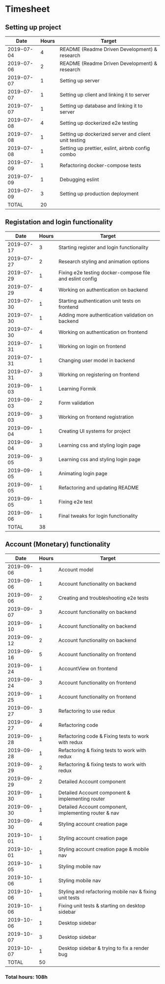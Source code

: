 # Timesheet

## Setting up project

| Date       | Hours | Target                                               |
| ---------- | ----- | ---------------------------------------------------- |
| 2019-07-04 | 4     | README (Readme Driven Development) & research        |
| 2019-07-06 | 2     | README (Readme Driven Development) & research        |
| 2019-07-07 | 1     | Setting up server                                    |
| 2019-07-07 | 1     | Setting up client and linking it to server           |
| 2019-07-07 | 1     | Setting up database and linking it to server         |
| 2019-07-08 | 4     | Setting up dockerized e2e testing                    |
| 2019-07-08 | 1     | Setting up dockerized server and client unit testing |
| 2019-07-08 | 1     | Setting up prettier, eslint, airbnb config combo     |
| 2019-07-09 | 1     | Refactoring docker-compose tests                     |
| 2019-07-09 | 1     | Debugging eslint                                     |
| 2019-07-09 | 3     | Setting up production deployment                     |
| TOTAL      | 20    |                                                      |

## Registation and login functionality

| Date       | Hours | Target                                                   |
| ---------- | ----- | -------------------------------------------------------- |
| 2019-07-17 | 3     | Starting register and login functionality                |
| 2019-07-27 | 2     | Research styling and animation options                   |
| 2019-07-29 | 1     | Fixing e2e testing docker-compose file and eslint config |
| 2019-07-29 | 4     | Working on authentication on backend                     |
| 2019-07-30 | 1     | Starting authentication unit tests on frontend           |
| 2019-07-30 | 1     | Adding more authentication validation on backend         |
| 2019-07-30 | 4     | Working on authentication on frontend                    |
| 2019-07-31 | 1     | Working on login on frontend                             |
| 2019-07-31 | 1     | Changing user model in backend                           |
| 2019-07-31 | 3     | Working on registering on frontend                       |
| 2019-09-03 | 1     | Learning Formik                                          |
| 2019-09-03 | 2     | Form validation                                          |
| 2019-09-03 | 3     | Working on frontend registration                         |
| 2019-09-04 | 1     | Creating UI systems for project                          |
| 2019-09-04 | 3     | Learning css and styling login page                      |
| 2019-09-05 | 3     | Learning css and styling login page                      |
| 2019-09-05 | 1     | Animating login page                                     |
| 2019-09-05 | 1     | Refactoring and updating README                          |
| 2019-09-05 | 1     | Fixing e2e test                                          |
| 2019-09-06 | 1     | Final tweaks for login functionality                     |
| TOTAL      | 38    |                                                          |

## Account (Monetary) functionality

| **Date**   | Hours | Target                                                 |
| ---------- | ----- | ------------------------------------------------------ |
| 2019-09-06 | 1     | Account model                                          |
| 2019-09-06 | 1     | Account functionality on backend                       |
| 2019-09-06 | 2     | Creating and troubleshooting e2e tests                 |
| 2019-09-07 | 3     | Account functionality on backend                       |
| 2019-09-10 | 1     | Account functionality on backend                       |
| 2019-09-12 | 2     | Account functionality on backend                       |
| 2019-09-16 | 5     | Account functionality on frontend                      |
| 2019-09-24 | 1     | AccountView on frontend                                |
| 2019-09-24 | 3     | Account functionality on frontend                      |
| 2019-09-25 | 1     | Account functionality on frontend                      |
| 2019-09-27 | 3     | Refactoring to use redux                               |
| 2019-09-27 | 4     | Refactoring code                                       |
| 2019-09-28 | 1     | Refactoring code & Fixing tests to work with redux     |
| 2019-09-28 | 1     | Refactoring & fixing tests to work with redux          |
| 2019-09-29 | 2     | Refactoring & fixing tests to work with redux          |
| 2019-09-29 | 2     | Detailed Account component                             |
| 2019-09-30 | 1     | Detailed Account component & implementing router       |
| 2019-09-30 | 1     | Detailed Account component, implementing router & nav  |
| 2019-09-30 | 4     | Styling account creation page                          |
| 2019-10-01 | 1     | Styling account creation page                          |
| 2019-10-01 | 1     | Styling account creation page & mobile nav             |
| 2019-10-05 | 1     | Styling mobile nav                                     |
| 2019-10-06 | 1     | Styling mobile nav                                     |
| 2019-10-06 | 1     | Styling and refactoring mobile nav & fixing unit tests |
| 2019-10-06 | 1     | Fixing unit tests & starting on desktop sidebar        |
| 2019-10-06 | 1     | Desktop sidebar                                        |
| 2019-10-07 | 3     | Desktop sidebar                                        |
| 2019-10-07 | 1     | Desktop sidebar & trying to fix a render bug           |
| TOTAL      | 50    |                                                        |



### Total hours: 108h